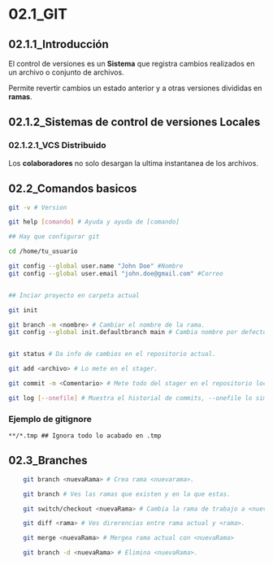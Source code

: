 # 02.1_GIT
## 02.1.1_Introducción

El control de versiones  es un **Sistema** que registra cambios realizados en un archivo o conjunto de archivos.

Permite revertir cambios  un estado anterior y a otras versiones divididas en **ramas**.

## 02.1.2_Sistemas de control de versiones Locales

### 02.1.2.1_VCS Distribuido

Los **colaboradores** no solo desargan la ultima instantanea de los archivos.


## 02.2_Comandos basicos
~~~bash
git -v # Version

git help [comando] # Ayuda y ayuda de [comando]

## Hay que configurar git

cd /home/tu_usuario

git config --global user.name "John Doe" #Nombre
git config --global user.email "john.doe@gmail.com" #Correo


## Inciar proyecto en carpeta actual

git init 

git branch -m <nombre> # Cambiar el nombre de la rama.
git config --global init.defaultbranch main # Cambia nombre por defecto de la rama principal en los proyectos.


git status # Da info de cambios en el repositorio actual.

git add <archivo> # Lo mete en el stager.

git commit -m <Comentario> # Mete todo del stager en el repositorio local.

git log [--onefile] # Muestra el historial de commits, --onefile lo simplifica.


~~~

### Ejemplo de gitignore

~~~gitignore
**/*.tmp ## Ignora todo lo acabado en .tmp
~~~

## 02.3_Branches

~~~bash
    git branch <nuevaRama> # Crea rama <nuevarama>.

    git branch # Ves las ramas que existen y en la que estas.

    git switch/checkout <nuevaRama> # Cambia la rama de trabajo a <nuevaRama>.

    git diff <rama> # Ves direrencias entre rama actual y <rama>.

    git merge <nuevaRama> # Mergea rama actual con <nuevaRama>

    git branch -d <nuevaRama> # Elimina <nuevaRama>.
~~~